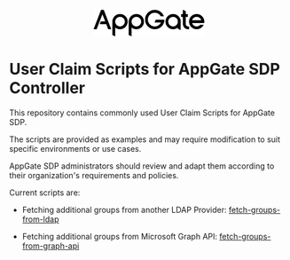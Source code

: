 <p align="center">
	<img src="./appgate.svg" width="200">
</p>

# User Claim Scripts for AppGate SDP Controller

This repository contains commonly used User Claim Scripts for AppGate SDP.

The scripts are provided as examples and may require modification to suit specific environments or use cases.

AppGate SDP administrators should review and adapt them according to their organization's requirements and policies.

Current scripts are:

- Fetching additional groups from another LDAP Provider:  [fetch-groups-from-ldap](fetch-groups-from-ldap/README.md)

- Fetching additional groups from Microsoft Graph API: [fetch-groups-from-graph-api](fetch-groups-from-graph-api/README.md)
